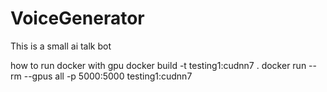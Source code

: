 # VoiceGenerator
This is a small ai talk bot

how to run docker with gpu 
docker build -t testing1:cudnn7 .
docker run --rm --gpus all -p 5000:5000 testing1:cudnn7